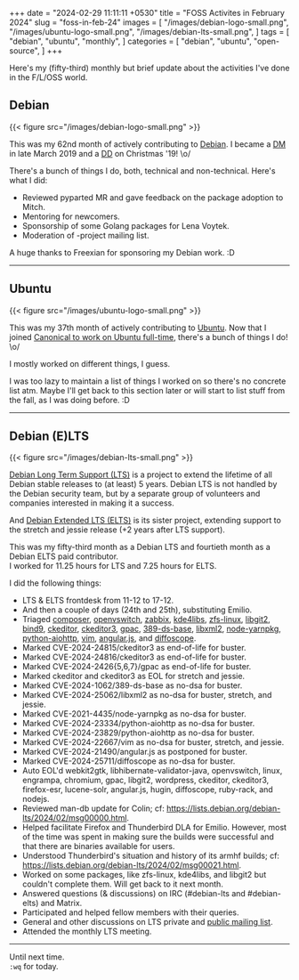 +++
date = "2024-02-29 11:11:11 +0530"
title = "FOSS Activites in February 2024"
slug = "foss-in-feb-24"
images = [
    "/images/debian-logo-small.png",
    "/images/ubuntu-logo-small.png",
    "/images/debian-lts-small.png",
]
tags = [
    "debian",
    "ubuntu",
    "monthly",
]
categories = [
    "debian",
    "ubuntu",
    "open-source",
]
+++

Here's my (fifty-third) monthly but brief update about the activities I've done in the F/L/OSS world.

## Debian
{{< figure src="/images/debian-logo-small.png" >}}

This was my 62nd month of actively contributing to [Debian](https://www.debian.org/).
I became a [DM](https://wiki.debian.org/DebianMaintainer) in late March 2019 and a [DD](https://wiki.debian.org/DebianDeveloper) on Christmas '19! \o/

There's a bunch of things I do, both, technical and non-technical. Here's what I did:

- Reviewed pyparted MR and gave feedback on the package adoption to Mitch.
- Mentoring for newcomers.
- Sponsorship of some Golang packages for Lena Voytek.
- Moderation of -project mailing list.

A huge thanks to Freexian for sponsoring my Debian work. :D

---

## Ubuntu
{{< figure src="/images/ubuntu-logo-small.png" >}}

This was my 37th month of actively contributing to [Ubuntu](https://ubuntu.com/about).
Now that I joined [Canonical to work on Ubuntu full-time](https://utkarsh2102.org/posts/hello-canonical/), there's a bunch of things I do! \o/

I mostly worked on different things, I guess.

I was too lazy to maintain a list of things I worked on so there's
no concrete list atm. Maybe I'll get back to this section later or
will start to list stuff from the fall, as I was doing before. :D

---

## Debian (E)LTS
{{< figure src="/images/debian-lts-small.png" >}}

[Debian Long Term Support (LTS)](https://www.freexian.com/en/services/debian-lts.html) is a project to extend the lifetime of all Debian stable releases to (at least) 5 years. Debian LTS is not handled by the Debian security team, but by a separate group of volunteers and companies interested in making it a success.  

And [Debian Extended LTS (ELTS)](https://deb.freexian.com/extended-lts) is its sister project, extending support to the stretch and jessie release (+2 years after LTS support).

This was my fifty-third month as a Debian LTS and fourtieth month as a Debian ELTS paid contributor.  
I worked for 11.25 hours for LTS and 7.25 hours for ELTS.

I did the following things:

- LTS & ELTS frontdesk from 11-12 to 17-12.
- And then a couple of days (24th and 25th), substituting Emilio.
- Triaged [composer](https://tracker.debian.org/pkg/composer),
[openvswitch](https://tracker.debian.org/pkg/openvswitch),
[zabbix](https://tracker.debian.org/pkg/zabbix),
[kde4libs](https://tracker.debian.org/pkg/kde4libs),
[zfs-linux](https://tracker.debian.org/pkg/zfs-linux),
[libgit2](https://tracker.debian.org/pkg/libgit2),
[bind9](https://tracker.debian.org/pkg/bind9),
[ckeditor](https://tracker.debian.org/pkg/ckeditor),
[ckeditor3](https://tracker.debian.org/pkg/ckeditor3),
[gpac](https://tracker.debian.org/pkg/gpac),
[389-ds-base](https://tracker.debian.org/pkg/389-ds-base),
[libxml2](https://tracker.debian.org/pkg/libxml2),
[node-yarnpkg](https://tracker.debian.org/pkg/node-yarnpkg),
[python-aiohttp](https://tracker.debian.org/pkg/python-aiohttp),
[vim](https://tracker.debian.org/pkg/vim),
[angular.js](https://tracker.debian.org/pkg/angular.js), and
[diffoscope](https://tracker.debian.org/pkg/diffoscope).
- Marked CVE-2024-24815/ckeditor3 as end-of-life for buster.
- Marked CVE-2024-24816/ckeditor3 as end-of-life for buster.
- Marked CVE-2024-2426{5,6,7}/gpac as end-of-life for buster.
- Marked ckeditor and ckeditor3 as EOL for stretch and jessie.
- Marked CVE-2024-1062/389-ds-base as no-dsa for buster.
- Marked CVE-2024-25062/libxml2 as no-dsa for buster, stretch, and jessie.
- Marked CVE-2021-4435/node-yarnpkg as no-dsa for buster.
- Marked CVE-2024-23334/python-aiohttp as no-dsa for buster.
- Marked CVE-2024-23829/python-aiohttp as no-dsa for buster.
- Marked CVE-2024-22667/vim as no-dsa for buster, stretch, and jessie.
- Marked CVE-2024-21490/angular.js as postponed for buster.
- Marked CVE-2024-25711/diffoscope as no-dsa for buster.
- Auto EOL'd webkit2gtk, libhibernate-validator-java, openvswitch, linux, engrampa, chromium, gpac, libgit2, wordpress, ckeditor, ckeditor3, firefox-esr, lucene-solr, angular.js, hugin, diffoscope, ruby-rack, and nodejs.
- Reviewed man-db update for Colin; cf: https://lists.debian.org/debian-lts/2024/02/msg00000.html.
- Helped facilitate Firefox and Thunderbird DLA for Emilio. However, most of the time was spent in making sure the builds were successful and that there are binaries available for users.
- Understood Thunderbird's situation and history of its armhf builds; cf: https://lists.debian.org/debian-lts/2024/02/msg00021.html.
- Worked on some packages, like zfs-linux, kde4libs, and libgit2 but couldn't complete them. Will get back to it next month.
- Answered questions (& discussions) on IRC (#debian-lts and #debian-elts) and Matrix.
- Participated and helped fellow members with their queries.
- General and other discussions on LTS private and [public mailing list](https://lists.debian.org/debian-lts/2024/02/threads.html).
- Attended the monthly LTS meeting.

---

Until next time.  
`:wq` for today.
